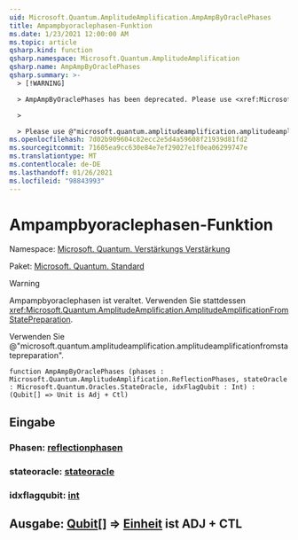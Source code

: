 ```yaml
---
uid: Microsoft.Quantum.AmplitudeAmplification.AmpAmpByOraclePhases
title: Ampampbyoraclephasen-Funktion
ms.date: 1/23/2021 12:00:00 AM
ms.topic: article
qsharp.kind: function
qsharp.namespace: Microsoft.Quantum.AmplitudeAmplification
qsharp.name: AmpAmpByOraclePhases
qsharp.summary: >-
  > [!WARNING]

  > AmpAmpByOraclePhases has been deprecated. Please use <xref:Microsoft.Quantum.AmplitudeAmplification.AmplitudeAmplificationFromStatePreparation> instead.

  >

  > Please use @"microsoft.quantum.amplitudeamplification.amplitudeamplificationfromstatepreparation".
ms.openlocfilehash: 7d02b909604c82ecc2e5d4a59608f21939d81fd2
ms.sourcegitcommit: 71605ea9cc630e84e7ef29027e1f0ea06299747e
ms.translationtype: MT
ms.contentlocale: de-DE
ms.lasthandoff: 01/26/2021
ms.locfileid: "98843993"
---
```

# <a name="ampampbyoraclephases-function"></a>Ampampbyoraclephasen-Funktion

Namespace: [Microsoft. Quantum. Verstärkungs Verstärkung](xref:Microsoft.Quantum.AmplitudeAmplification)

Paket: [Microsoft. Quantum. Standard](https://nuget.org/packages/Microsoft.Quantum.Standard)


> [!WARNING]
> Ampampbyoraclephasen ist veraltet. Verwenden Sie stattdessen <xref:Microsoft.Quantum.AmplitudeAmplification.AmplitudeAmplificationFromStatePreparation>.
>
> Verwenden Sie @"microsoft.quantum.amplitudeamplification.amplitudeamplificationfromstatepreparation".



```qsharp
function AmpAmpByOraclePhases (phases : Microsoft.Quantum.AmplitudeAmplification.ReflectionPhases, stateOracle : Microsoft.Quantum.Oracles.StateOracle, idxFlagQubit : Int) : (Qubit[] => Unit is Adj + Ctl)
```


## <a name="input"></a>Eingabe

### <a name="phases--reflectionphases"></a>Phasen: [reflectionphasen](xref:Microsoft.Quantum.AmplitudeAmplification.ReflectionPhases)




### <a name="stateoracle--stateoracle"></a>stateoracle: [stateoracle](xref:Microsoft.Quantum.Oracles.StateOracle)




### <a name="idxflagqubit--int"></a>idxflagqubit: [int](xref:microsoft.quantum.lang-ref.int)





## <a name="output--qubit--unit--is-adj--ctl"></a>Ausgabe: [Qubit](xref:microsoft.quantum.lang-ref.qubit)[] => [Einheit](xref:microsoft.quantum.lang-ref.unit)  ist ADJ + CTL

